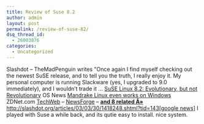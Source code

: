 ```yaml
---
title: Review of Suse 8.2
author: admin
layout: post
permalink: /review-of-suse-82/
dsq_thread_id:
  - 26003876
categories:
  - Uncategorized
---
```

Slashdot&nbsp;&#8211; TheMadPenguin writes "Once again I find myself checking out the newest SuSE release, and to tell you the truth, I really enjoy it. My personal computer is running Slackware (yes, I upgraded to 9.0 immediately), and I wouldn&#8217;t trade it &#8230; [SuSE Linux 8.2: Evolutionary, but not Revolutionary][1] OS&nbsp;News [Mandrake Linux even works on Windows][2] ZDNet.com [TechWeb][3]&nbsp;&#8211; [NewsForge][4]&nbsp;&#8211; [**and&nbsp;8&nbsp;related&nbsp;Â»**][5] <http://slashdot.org/articles/03/03/30/1418248.shtml?tid=143>[[google news]][6] I played with Suse a while back, and its qutie easy to install. nice system.

 [1]: http://www.osnews.com/story.php?news_id=3163
 [2]: http://zdnet.com.com/2100-1104-994429.html
 [3]: http://www.techweb.com/wire/story/TWB20030328S0002
 [4]: http://newsvac.newsforge.com/newsvac/03/03/29/0145247.shtml?tid=23
 [5]: http://news.google.com/news?num=30&hl=en&ie=UTF-8&q=cluster:zdnet%2ecom%2ecom%2f2100%2d1104%2d994429%2ehtml
 [6]: http://news.google.com